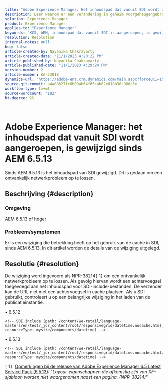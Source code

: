 ```yaml
---
title: "Adobe Experience Manager: Het inhoudspad dat vanuit SDI wordt aangeroepen, is gewijzigd sinds AEM 6.5.13"
description: Leer waarom er een verandering in geheim voorgeheugengebruik in SDI sinds AEM 6.5.13 is.
solution: Experience Manager
product: Experience Manager
applies-to: "Experience Manager"
keywords: "KCS, AEM, inhoudspad dat vanuit SDI is aangeroepen, is gewijzigd sinds AEM 6.5.13"
resolution: Resolution
internal-notes: null
bug: false
article-created-by: Nayanika Chakravarty
article-created-date: "11/1/2023 4:20:22 PM"
article-published-by: Nayanika Chakravarty
article-published-date: "11/1/2023 4:29:24 PM"
version-number: 2
article-number: KA-23018
dynamics-url: "https://adobe-ent.crm.dynamics.com/main.aspx?forceUCI=1&pagetype=entityrecord&etn=knowledgearticle&id=a2eba988-d278-ee11-8179-6045bd0065f9"
source-git-commit: a4a88627fc6b09ab64f65cab82e818b38c960e5e
workflow-type: tm+mt
source-wordcount: '182'
ht-degree: 2%

---
```


# Adobe Experience Manager: het inhoudspad dat vanuit SDI wordt aangeroepen, is gewijzigd sinds AEM 6.5.13


Sinds AEM 6.5.13 is het inhoudspad van SDI gewijzigd. Dit is gedaan om een ontvankelijk netwerkprobleem op te lossen.

## Beschrijving {#description}


### <b>Omgeving</b>

AEM 6.5.13 of hoger

### Probleem/symptomen

Er is een wijziging die betrekking heeft op het gebruik van de cache in SDI, sinds AEM 6.5.13. In dit artikel worden de details van de wijziging uitgelegd.


## Resolutie {#resolution}


De wijziging werd ingevoerd als NPR-38214`[` 1`]`  om een ontvankelijk netwerkprobleem op te lossen. Als gevolg hiervan wordt een achtervoegsel toegevoegd aan het inhoudspad voor SDI-include-bestanden. De verzender kan de URL niet met een achtervoegsel in cache plaatsen. Als u SDI gebruikt, controleert u op een belangrijke wijziging in het laden van de publicatieinstantie.

• 6.5.12




```
<!-- SDI include (path: /content/we-retail/language-masters/en/test/_jcr_content/root/responsivegrid/datetime.nocache.html, resourceType: mysite/components/datetime) -->
```




• 6.5.13




```
<!-- SDI include (path: /content/we-retail/language-masters/en/test/_jcr_content/root/responsivegrid/datetime.nocache.html/mysite/components/datetime, resourceType: mysite/components/datetime) -->
```




`[` 1`]`  [Opmerkingen bij de release van Adobe Experience Manager 6.5 Latest Service Pack (6.5.13)](https://experienceleague.adobe.com/docs/experience-manager-65/release-notes/service-pack/6.5.13.html): &quot;*Layout-eigenschappen die afkomstig zijn van XF-sjabloon worden niet waargenomen naast een pagina. (NPR-38214)*&quot;
